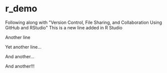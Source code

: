 # r_demo
Following along with "Version Control, File Sharing, and Collaboration Using GitHub and RStudio"
This is a new line added in R Studio

Another line

Yet another line...

And another...

And another!!!
